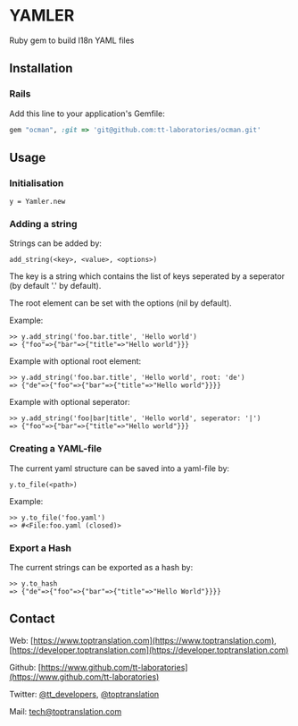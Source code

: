 # YAMLER

Ruby gem to build I18n YAML files

## Installation
### Rails

Add this line to your application's Gemfile:

``` ruby
gem "ocman", :git => 'git@github.com:tt-laboratories/ocman.git'
```

## Usage

### Initialisation

```
y = Yamler.new
```

### Adding a string
Strings can be added by:

```
add_string(<key>, <value>, <options>)
```

The key is a string which contains the list of keys seperated by a seperator (by default '.' by default).

The root element can be set with the options (nil by default).

Example:

```
>> y.add_string('foo.bar.title', 'Hello world')
=> {"foo"=>{"bar"=>{"title"=>"Hello world"}}}
```

Example with optional root element:

```
>> y.add_string('foo.bar.title', 'Hello world', root: 'de')
=> {"de"=>{"foo"=>{"bar"=>{"title"=>"Hello world"}}}}
```

Example with optional seperator:

```
>> y.add_string('foo|bar|title', 'Hello world', seperator: '|')
=> {"foo"=>{"bar"=>{"title"=>"Hello world"}}}
```

### Creating a YAML-file

The current yaml structure can be saved into a yaml-file by:

```
y.to_file(<path>)
```

Example:

```
>> y.to_file('foo.yaml')
=> #<File:foo.yaml (closed)>
```

### Export a Hash
The current strings can be exported as a hash by:

```
>> y.to_hash
=> {"de"=>{"foo"=>{"bar"=>{"title"=>"Hello World"}}}}
```

## Contact
Web: [https://www.toptranslation.com](https://www.toptranslation.com), [https://developer.toptranslation.com](https://developer.toptranslation.com)

Github: [https://www.github.com/tt-laboratories](https://www.github.com/tt-laboratories)

Twitter: [@tt_developers](http://www.twitter.com/tt_developers), [@toptranslation](http://www.twitter.com/toptranslation) 

Mail: tech@toptranslation.com